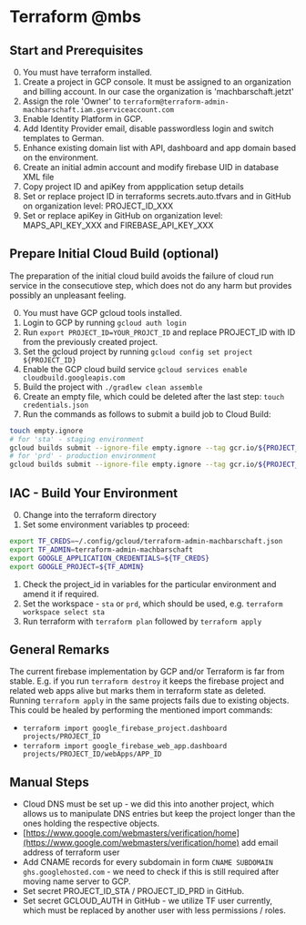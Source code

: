 # Terraform @mbs


## Start and Prerequisites

0. You must have terraform installed.
1. Create a project in GCP console. It must be assigned to an organization and billing account. In our case the organization is 'machbarschaft.jetzt'
2. Assign the role 'Owner' to `terraform@terraform-admin-machbarschaft.iam.gserviceaccount.com`
3. Enable Identity Platform in GCP.
4. Add Identity Provider email, disable passwordless login and switch templates to German.
5. Enhance existing domain list with API, dashboard and app domain based on the environment.
6. Create an initial admin account and modify firebase UID in database XML file 
7. Copy project ID and apiKey from appplication setup details
8. Set or replace project ID in terraforms secrets.auto.tfvars and in GitHub on organization level: PROJECT_ID_XXX
9. Set or replace apiKey in GitHub on organization level: MAPS_API_KEY_XXX and FIREBASE_API_KEY_XXX


## Prepare Initial Cloud Build (optional)

The preparation of the initial cloud build avoids the failure of cloud run service in the consecutiove step, which does not do any harm but provides possibly an unpleasant feeling.

0. You must have GCP gcloud tools installed.
1. Login to GCP by running `gcloud auth login`
2. Run `export PROJECT_ID=YOUR_PROJCT_ID` and replace PROJECT_ID with ID from the previously created project.
3. Set the gcloud project by running `gcloud config set project ${PROJECT_ID}`
4. Enable the GCP cloud build service `gcloud services enable cloudbuild.googleapis.com`
5. Build the project with `./gradlew clean assemble`
6. Create an empty file, which could be deleted after the last step: `touch credentials.json`
7. Run the commands as follows to submit a build job to Cloud Build:
```bash
touch empty.ignore
# for 'sta' - staging environment
gcloud builds submit --ignore-file empty.ignore --tag gcr.io/${PROJECT_ID}/machbarschaft-api:develop
# for 'prd' - production environment
gcloud builds submit --ignore-file empty.ignore --tag gcr.io/${PROJECT_ID}/machbarschaft-api:stable
```


## IAC - Build Your Environment

0. Change into the terraform directory
1. Set some environment variables tp proceed:
```bash
export TF_CREDS=~/.config/gcloud/terraform-admin-machbarschaft.json
export TF_ADMIN=terraform-admin-machbarschaft
export GOOGLE_APPLICATION_CREDENTIALS=${TF_CREDS}
export GOOGLE_PROJECT=${TF_ADMIN}
```
1. Check the project_id in variables for the particular environment and amend it if required.
2. Set the workspace - `sta` or `prd`, which should be used, e.g. `terraform workspace select sta`
3. Run terraform with `terraform plan` followed by `terraform apply`


## General Remarks

The current firebase implementation by GCP and/or Terraform is far from stable. E.g. if you run `terraform destroy` it keeps the firebase project and related web apps alive but marks them in terraform state as deleted. Running `terraform apply` in the same projects fails due to existing objects. This could be healed by performing the mentioned import commands:
- `terraform import google_firebase_project.dashboard projects/PROJECT_ID`
- `terraform import google_firebase_web_app.dashboard projects/PROJECT_ID/webApps/APP_ID`


## Manual Steps

- Cloud DNS must be set up - we did this into another project, which allows us to manipulate DNS entries but keep the project longer than the ones holding the respective objects.
- [https://www.google.com/webmasters/verification/home](https://www.google.com/webmasters/verification/home) add email address of terraform user
- Add CNAME records for every subdomain in form `CNAME SUBDOMAIN ghs.googlehosted.com` - we need to check if this is still required after moving name server to GCP.
- Set secret PROJECT_ID_STA / PROJECT_ID_PRD in GitHub.
- Set secret GCLOUD_AUTH in GitHub - we utilize TF user currently, which must be replaced by another user with less permissions / roles.
